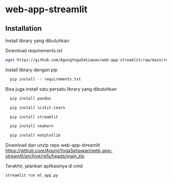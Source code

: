 # web-app-streamlit


## Installation

Install library yang dibutuhkan

Download requirements.txt
```bash
wget https://github.com/AgungYogaSetiawan/web-app-streamlit/raw/main/requirements.txt
```

Install library dengan pip
```bash
  pip install -r requirements.txt
```
Bisa juga install satu persatu library yang dibutuhkan
```bash
  pip install pandas
```
```bash
  pip install scikit-learn
```
```bash
  pip install streamlit
```
```bash
  pip install seaborn
```
```bash
  pip install matplotlib
```

Download dan unzip repo web-app-streamlit
https://github.com/AgungYogaSetiawan/web-app-streamlit/archive/refs/heads/main.zip

Terakhir, jalankan aplikasinya di cmd
```bash
streamlit run ml_app.py
```

    
